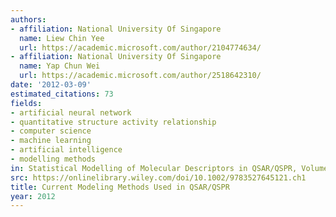 ```yaml
---
authors:
- affiliation: National University Of Singapore
  name: Liew Chin Yee
  url: https://academic.microsoft.com/author/2104774634/
- affiliation: National University Of Singapore
  name: Yap Chun Wei
  url: https://academic.microsoft.com/author/2518642310/
date: '2012-03-09'
estimated_citations: 73
fields:
- artificial neural network
- quantitative structure activity relationship
- computer science
- machine learning
- artificial intelligence
- modelling methods
in: Statistical Modelling of Molecular Descriptors in QSAR/QSPR, Volume 2
src: https://onlinelibrary.wiley.com/doi/10.1002/9783527645121.ch1
title: Current Modeling Methods Used in QSAR/QSPR
year: 2012
---
```

